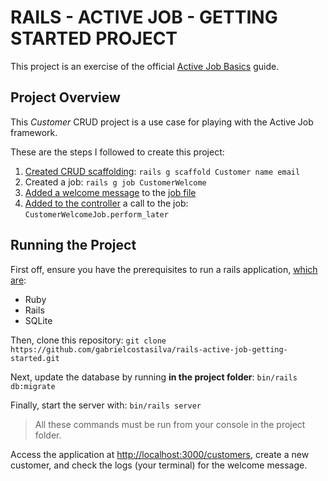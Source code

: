 # RAILS - ACTIVE JOB - GETTING STARTED PROJECT
This project is an exercise of the official [Active Job Basics](https://guides.rubyonrails.org/active_job_basics.html) guide.

## Project Overview
This _Customer_ CRUD project is a use case for playing with the Active Job framework. 

These are the steps I followed to create this project:
1. [Created CRUD scaffolding](https://github.com/gabrielcostasilva/rails-active-job-getting-started/commit/d51755adaa534a08be04017b24db48f48942632e): `rails g scaffold Customer name email`
2. Created a job: `rails g job CustomerWelcome`
3. [Added a welcome message](https://github.com/gabrielcostasilva/rails-active-job-getting-started/commit/7bd88f5d4e270d278f0073508d4b9f13053b0c08) to the [job file](./app/jobs/customer_welcome_job.rb)
4. [Added to the controller](https://github.com/gabrielcostasilva/rails-active-job-getting-started/commit/34bff6736c356684d6ec0227fdb2adb23cbabb01) a call to the job: `CustomerWelcomeJob.perform_later`

## Running the Project
First off, ensure you have the prerequisites to run a rails application, [which are](https://guides.rubyonrails.org/getting_started.html#creating-a-new-rails-project-installing-rails):
- Ruby
- Rails
- SQLite

Then, clone this repository: `git clone https://github.com/gabrielcostasilva/rails-active-job-getting-started.git`

Next, update the database by running **in the project folder**: `bin/rails db:migrate`

Finally, start the server with: `bin/rails server`

> All these commands must be run from your console in the project folder.

Access the application at [http://localhost:3000/customers](http://localhost:3000/customers), create a new customer, and check the logs (your terminal) for the welcome message.

